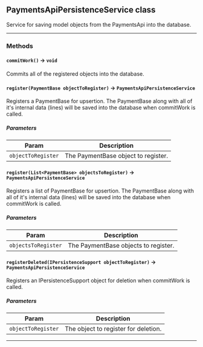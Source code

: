 ## PaymentsApiPersistenceService class

Service for saving model objects from the PaymentsApi into the database.

---
### Methods
<!-- panels:start -->
<!-- div:left-panel -->
#### `commitWork()` → `void`

Commits all of the registered objects into the database.
<!-- panels:end -->
<!-- panels:start -->
<!-- div:left-panel -->
#### `register(PaymentBase objectToRegister)` → `PaymentsApiPersistenceService`

Registers a PaymentBase for upsertion. The PaymentBase along with all of it's internal data (lines) will be saved into the database when commitWork is called.
##### Parameters
|Param|Description|
|-----|-----------|
|`objectToRegister` |  The PaymentBase object to register. |

<!-- panels:end -->
<!-- panels:start -->
<!-- div:left-panel -->
#### `register(List<PaymentBase> objectsToRegister)` → `PaymentsApiPersistenceService`

Registers a list of PaymentBase for upsertion. The PaymentBase along with all of it's internal data (lines) will be saved into the database when commitWork is called.
##### Parameters
|Param|Description|
|-----|-----------|
|`objectsToRegister` |  The PaymentBase objects to register. |

<!-- panels:end -->
<!-- panels:start -->
<!-- div:left-panel -->
#### `registerDeleted(IPersistenceSupport objectToRegister)` → `PaymentsApiPersistenceService`

Registers an IPersistenceSupport object for deletion when commitWork is called.
##### Parameters
|Param|Description|
|-----|-----------|
|`objectToRegister` |  The object to register for deletion. |

<!-- panels:end -->
---
